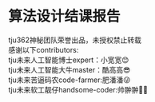 # 算法设计结课报告
tju362神秘团队荣誉出品，未授权禁止转载  
感谢以下contributors:  
tju未来人工智能博士expert：小宽宽😊  
tju未来人工智能大牛master：酷高高😎    
tju未来苦逼码农code-farmer:肥潘潘😜    
tju未来软工靓仔handsome-coder:帅翀翀💪😛
